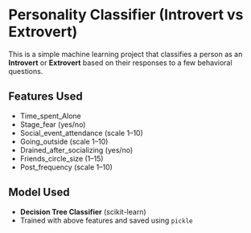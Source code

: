 # Personality Classifier (Introvert vs Extrovert)

This is a simple machine learning project that classifies a person as an **Introvert** or **Extrovert** based on their responses to a few behavioral questions.

## Features Used

- Time_spent_Alone
- Stage_fear (yes/no)
- Social_event_attendance (scale 1–10)
- Going_outside (scale 1–10)
- Drained_after_socializing (yes/no)
- Friends_circle_size (1–15)
- Post_frequency (scale 1–10)

## Model Used

- **Decision Tree Classifier** (scikit-learn)
- Trained with above features and saved using `pickle`
